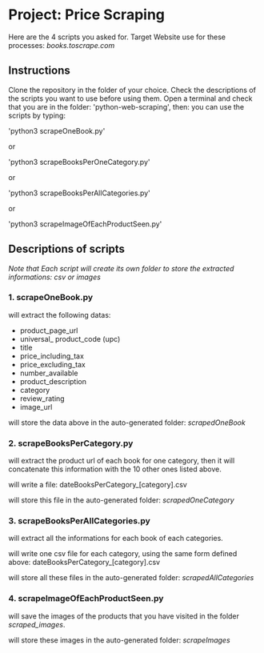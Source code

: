 # Project: Price Scraping

Here are the 4 scripts you asked for.
Target Website use for these processes: _books.toscrape.com_
## Instructions

Clone the repository in the folder of your choice.
Check the descriptions of the scripts you want to use before using them.
Open a terminal and check that you are in the folder: 'python-web-scraping', then:
you can use the scripts by typing:

'python3 scrapeOneBook.py'

or

'python3 scrapeBooksPerOneCategory.py'

or

'python3 scrapeBooksPerAllCategories.py'

or

'python3 scrapeImageOfEachProductSeen.py'

## Descriptions of scripts

_Note that Each script will create its own folder to store the extracted informations: csv or images_

### 1. scrapeOneBook.py

will extract the following datas:

* product_page_url
* universal_ product_code (upc)
* title
* price_including_tax
* price_excluding_tax
* number_available
* product_description
* category
* review_rating
* image_url

will store the data above in the auto-generated folder: _scrapedOneBook_

### 2. scrapeBooksPerCategory.py

will extract the product url of each book for one category, then it will concatenate this information with the 10 other ones listed above.

will write a file: dateBooksPerCategory_[category].csv

will store this file in the auto-generated folder: _scrapedOneCategory_

### 3. scrapeBooksPerAllCategories.py

will extract all the informations for each book of each categories. 

will write one csv file for each category, using the same form defined above: dateBooksPerCategory_[category].csv

will store all these files in the auto-generated folder: _scrapedAllCategories_

### 4. scrapeImageOfEachProductSeen.py

will save the images of the products that you have visited in the folder *scraped_images*.

will store these images in the auto-generated folder: _scrapeImages_